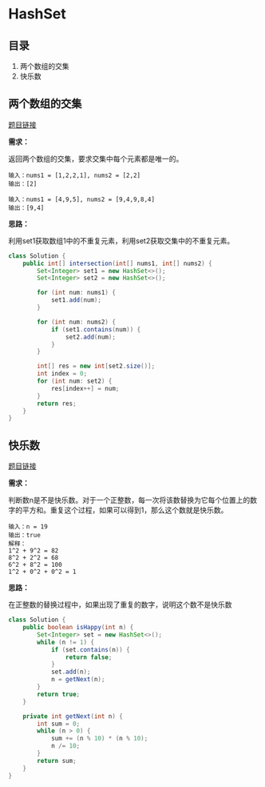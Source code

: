 # HashSet

## 目录

1. 两个数组的交集
2. 快乐数



## 两个数组的交集

[题目链接](https://leetcode-cn.com/problems/intersection-of-two-arrays/)

**需求：**

返回两个数组的交集，要求交集中每个元素都是唯一的。

```
输入：nums1 = [1,2,2,1], nums2 = [2,2]
输出：[2]

输入：nums1 = [4,9,5], nums2 = [9,4,9,8,4]
输出：[9,4]
```



**思路：**

利用set1获取数组1中的不重复元素，利用set2获取交集中的不重复元素。

```java
class Solution {
    public int[] intersection(int[] nums1, int[] nums2) {
        Set<Integer> set1 = new HashSet<>();
        Set<Integer> set2 = new HashSet<>();

        for (int num: nums1) {
            set1.add(num);
        }

        for (int num: nums2) {
            if (set1.contains(num)) {
                set2.add(num);
            }
        }

        int[] res = new int[set2.size()];
        int index = 0;
        for (int num: set2) {
            res[index++] = num;
        }
        return res;
    }
}
```



## 快乐数

[题目链接](https://leetcode-cn.com/problems/happy-number/)

**需求：**

判断数n是不是快乐数。对于一个正整数，每一次将该数替换为它每个位置上的数字的平方和。重复这个过程，如果可以得到1，那么这个数就是快乐数。

```
输入：n = 19
输出：true
解释：
1^2 + 9^2 = 82
8^2 + 2^2 = 68
6^2 + 8^2 = 100
1^2 + 0^2 + 0^2 = 1
```



**思路：**

在正整数的替换过程中，如果出现了重复的数字，说明这个数不是快乐数

```java
class Solution {
    public boolean isHappy(int n) {
        Set<Integer> set = new HashSet<>();
        while (n != 1) {
            if (set.contains(n)) {
                return false;
            }
            set.add(n);
            n = getNext(n);
        }
        return true;
    }

    private int getNext(int n) {
        int sum = 0;
        while (n > 0) {
            sum += (n % 10) * (n % 10);
            n /= 10;
        }
        return sum;
    }
}
```





